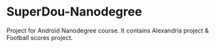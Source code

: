 # SuperDou-Nanodegree
Project for Android Nanodegree course. It contains Alexandria project &amp; Football scores project. 

